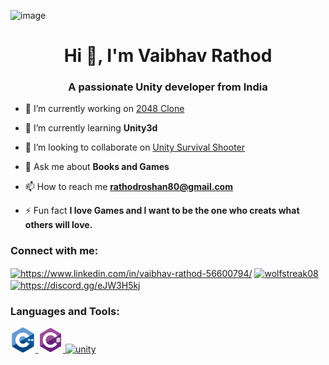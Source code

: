 ![image](https://user-images.githubusercontent.com/108297565/227482728-1d6ba1aa-41d8-48a8-b1cd-3f9fb6c37f4f.png)


<h1 align="center">Hi 👋, I'm Vaibhav Rathod</h1>
<h3 align="center">A passionate Unity developer from India</h3>

- 🔭 I’m currently working on [2048 Clone](https://github.com/Wolfstreak25/power-of-two)
- 🌱 I’m currently learning **Unity3d**

- 👯 I’m looking to collaborate on [Unity Survival Shooter](https://github.com/Wolfstreak25/MAT-Survival)

- 💬 Ask me about **Books and Games**

- 📫 How to reach me **rathodroshan80@gmail.com**

- ⚡ Fun fact **I love Games and I want to be the one who creats what others will love.**

<h3 align="left">Connect with me:</h3>
<p align="left">
<a href="https://linkedin.com/in/https://www.linkedin.com/in/vaibhav-rathod-56600794/" target="blank"><img align="center" src="https://raw.githubusercontent.com/rahuldkjain/github-profile-readme-generator/master/src/images/icons/Social/linked-in-alt.svg" alt="https://www.linkedin.com/in/vaibhav-rathod-56600794/" height="30" width="40" /></a>
<a href="https://www.youtube.com/c/wolfstreak08" target="blank"><img align="center" src="https://raw.githubusercontent.com/rahuldkjain/github-profile-readme-generator/master/src/images/icons/Social/youtube.svg" alt="wolfstreak08" height="30" width="40" /></a>
<a href="https://discord.gg/https://discord.gg/eJW3H5kj" target="blank"><img align="center" src="https://raw.githubusercontent.com/rahuldkjain/github-profile-readme-generator/master/src/images/icons/Social/discord.svg" alt="https://discord.gg/eJW3H5kj" height="30" width="40" /></a>
</p>

<h3 align="left">Languages and Tools:</h3>
<p align="left"> <a href="https://www.w3schools.com/cpp/" target="_blank" rel="noreferrer"> <img src="https://raw.githubusercontent.com/devicons/devicon/master/icons/cplusplus/cplusplus-original.svg" alt="cplusplus" width="40" height="40"/> </a> <a href="https://www.w3schools.com/cs/" target="_blank" rel="noreferrer"> <img src="https://raw.githubusercontent.com/devicons/devicon/master/icons/csharp/csharp-original.svg" alt="csharp" width="40" height="40"/> </a> <a href="https://unity.com/" target="_blank" rel="noreferrer"> <img src="https://www.vectorlogo.zone/logos/unity3d/unity3d-icon.svg" alt="unity" width="40" height="40"/> </a> </p>
